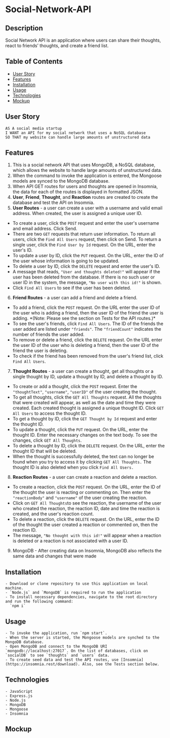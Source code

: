 # Social-Network-API

## Description
Social Network API is an application where users can share their thoughts, react to friends’ thoughts, and create a friend list.

## Table of Contents

- [User Story](#user-story)
- [Features](#features)
- [Installation](#installation)
- [Usage](#usage)
- [Technologies](#technologies)
- [Mockup](#mockup)

## User Story
``````
AS A social media startup
I WANT an API for my social network that uses a NoSQL database
SO THAT my website can handle large amounts of unstructured data
``````

## Features
1. This is a social network API that uses MongoDB, a NoSQL database, which allows the website to handle large amounts of unstructured data.
2. When the command to invoke the application is entered, the Mongoose models are synced to the MongoDB database.
3. When API GET routes for users and thoughts are opened in Insomnia, the data for each of the routes is displayed in formatted JSON.
4. **User**, **Friend**, **Thought**, and **Reaction** routes are created to create the database and test the API on Insomnia.
5. **User Routes** - a user can create a user with a username and valid email address. When created, the user is assigned a unique user ID.
- To create a user, click the `POST` request and enter the user's username and email address. Click Send.
- There are two `GET` requests that return user information. To return all users, click the `Find All Users` request, then click on Send. To return a single user, click the `Find User by Id` request. On the URL, enter the user's ID.
- To update a user by ID, click the `PUT` request. On the URL, enter the ID of the user whose information is going to be updated.
- To delete a user by ID, click the `DELETE` request and enter the user's ID.
- A message that reads, `"User and thoughts deleted!"` will appear if the user has been deleted from the database. If there is no such user or user ID in the system, the message, `"No user with this id!"` is shown.
- Click `Find All Users` to see if the user has been deleted.
6. **Friend Routes** - a user can add a friend and delete a friend.
- To add a friend, click the `POST` request. On the URL enter the user ID of the user who is adding a friend, then the user ID of the friend the user is adding. \*(Note: Please see the section on Tests for the API routes.)\*
- To see the user's friends, click `Find All Users`. The ID of the friends the user added are listed under `"friends"`. The `"friendCount"` indicates the number of friends the user added.
- To remove or delete a friend, click the `DELETE` request. On the URL enter the user ID of the user who is deleting a friend, then the user ID of the friend the user is deleting.
- To check if the friend has been removed from the user's friend list, click `Find All Users`.
7. **Thought Routes** - a user can create a thought, get all thoughts or a single thought by ID, update a thought by ID, and delete a thought by ID.
- To create or add a thought, click the `POST` request. Enter the `"thoughtText"`, `"username"`, `"userID"` of the user creating the thought.
- To get all thoughts, click the `GET All Thoughts` request. All the thoughts that were created will appear, as well as the date and time they were created. Each created thought is assigned a unique thought ID. Click `GET All Users` to access the thought ID.
- To get a thought by ID, click the `GET Thought by Id` request and enter the thought ID.
- To update a thought, click the `PUT` request. On the URL, enter the thought ID. Enter the necessary changes on the text body. To see the changes, click `GET All Thoughts`.
- To delete a thought by ID, click the `DELETE` request. On the URL, enter the thought ID that will be deleted.
- When the thought is successfully deleted, the text can no longer be found when you try to access it by clicking `GET All Thoughts.` The thought ID is also deleted when you click `Find All Users.`
8. **Reaction Routes** - a user can create a reaction and delete a reaction.
- To create a reaction, click the `POST` request. On the URL, enter the ID of the thought the user is reacting or commenting on. Then enter the `"reactionBody"` and `"username"` of the user creating the reaction.
- Click on `GET All Thoughts`to see the reaction, the username of the user who created the reaction, the reaction ID, date and time the reaction is created, and the user's reaction count.
- To delete a reaction, click the `DELETE` request. On the URL, enter the ID of the thought the user created a reaction or commented on, then the reaction ID.
- The message, `"No thought with this id!"` will appear when a reaction is deleted or a reaction is not associated with a user ID.
9. MongoDB - After creating data on Insomnia, MongoDB also reflects the same data and changes that were made

## Installation
``````
- Download or clone repository to use this application on local machine.
- `Node.js` and `MongoDB` is required to run the application
- To install necessary dependencies, navigate to the root directory and run the following command:
  `npm i`
``````
## Usage
``````
- To invoke the application, run `npm start`.
- When the server is started, the Mongoose models are synched to the MongoDB database.
- Open MongoDB and connect to the MongoDB URI `mongodb://localhost:27017`. On the list of databases, click on `socialDB` to see `thoughts` and `users` data.
- To create seed data and test the API routes, use [Insomnia](https://insomnia.rest/download). Also, see the Tests section below.
``````
## Technologies
``````
- JavaScript
- Express.js
- Node.js
- MongoDB
- Mongoose
- Insomnia
``````

## Mockup
